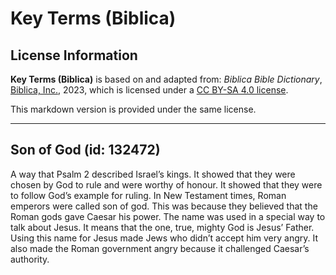 # Key Terms (Biblica)

## License Information

**Key Terms (Biblica)** is based on and adapted from: _Biblica Bible Dictionary_, [Biblica, Inc.](https://www.biblica.com/), 2023, which is licensed under a [CC BY-SA 4.0 license](https://creativecommons.org/licenses/by-sa/4.0/legalcode.en).

This markdown version is provided under the same license.



--------------------------------

## Son of God (id: 132472)

A way that Psalm 2 described Israel’s kings. It showed that they were chosen by God to rule and were worthy of honour. It showed that they were to follow God’s example for ruling. In New Testament times, Roman emperors were called son of god. This was because they believed that the Roman gods gave Caesar his power. The name was used in a special way to talk about Jesus. It means that the one, true, mighty God is Jesus’ Father. Using this name for Jesus made Jews who didn’t accept him very angry. It also made the Roman government angry because it challenged Caesar’s authority.


